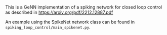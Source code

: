 This is a GeNN implementation of a spiking network for closed loop control as described in https://arxiv.org/pdf/2212.12887.pdf

An example using the SpikeNet network class can be found in `spiking_loop_control/main_spikenet.py`.
